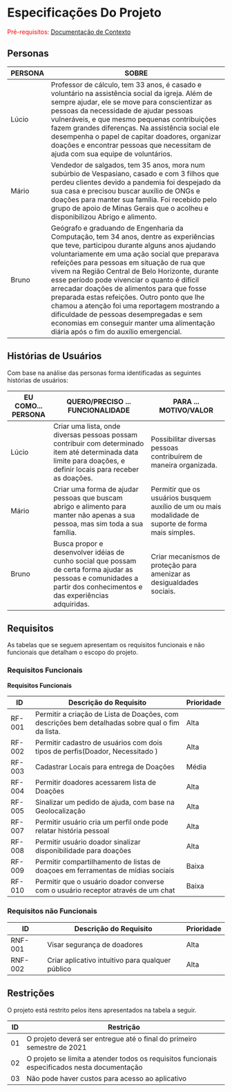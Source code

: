 # Especificações Do Projeto

<span style="color:red">Pré-requisitos: <a href="1-Contexto.md"> Documentação de Contexto</a></span>

## Personas


|PERSONA|SOBRE                        |
|-------|-----------------------------|
| Lúcio | Professor de cálculo, tem 33 anos, é casado e voluntário na assistência social da igreja. Além de sempre ajudar, ele se move para conscientizar as pessoas da necessidade de ajudar pessoas vulneráveis, e que mesmo pequenas contribuições fazem grandes diferenças. Na assistência social ele desempenha o papel de  capitar doadores, organizar doações e encontrar pessoas que necessitam de ajuda com sua equipe de voluntários. |
| Mário | Vendedor de salgados, tem 35 anos, mora num subúrbio de Vespasiano, casado e com 3 filhos que perdeu clientes devido a pandemia foi despejado da sua casa e precisou buscar auxílio de ONGs e doações para manter sua família. Foi recebido pelo grupo de apoio de Minas Gerais que o acolheu e disponibilizou Abrigo e alimento. |
| Bruno | Geógrafo e graduando de Engenharia da Computação, tem 34 anos, dentre as experiências que teve, participou durante alguns anos ajudando voluntariamente em uma ação social que preparava refeições para pessoas em situação de rua que vivem na Região Central de Belo Horizonte, durante esse período pode vivenciar o quanto é difícil arrecadar doações de alimentos para que fosse preparada estas refeições. Outro ponto que lhe chamou a atenção foi uma reportagem mostrando a dificuldade de pessoas desempregadas e sem economias em conseguir manter uma alimentação diária após o fim do auxílio emergencial. |


## Histórias de Usuários

Com base na análise das personas forma identificadas as seguintes histórias de usuários:

|EU COMO... PERSONA|QUERO/PRECISO ... FUNCIONALIDADE	|PARA ... MOTIVO/VALOR|
|-----------|-------------------------|----------|
| Lúcio | Criar uma lista, onde diversas pessoas possam contribuir com determinado item até determinada data limite para doações, e definir locais para receber as doações. | Possibilitar diversas pessoas contribuírem de maneira organizada. |
|Mário|Criar uma forma de ajudar pessoas que buscam abrigo e alimento para manter não apenas a sua pessoa, mas sim toda a sua família.| Permitir que os usuários busquem auxílio de um ou mais modalidade de suporte de forma mais simples. |
| Bruno | Busca propor e desenvolver idéias de cunho social que possam de certa forma ajudar as pessoas e comunidades a partir dos conhecimentos e das experiências adquiridas. | Criar mecanismos de proteção para amenizar as desigualdades sociais. |


## Requisitos

As tabelas que se seguem apresentam os requisitos funcionais e não funcionais que detalham o escopo do projeto.

### Requisitos Funcionais

**Requisitos Funcionais**


|ID     |Descrição do Requisito	  |Prioridade|
|-------|-------------------------|----------|
|RF-001|Permitir a criação de Lista de Doações, com descrições bem detalhadas sobre qual o fim da lista.|Alta|
|RF-002|Permitir cadastro de usuários com dois tipos de perfis(Doador, Necessitado )|Alta|
|RF-003|Cadastrar Locais para entrega de Doações|Média|
|RF-004|Permitir doadores acessarem lista de Doações|Alta|
|RF-005|Sinalizar um pedido de ajuda, com base na Geolocalização| Alta|
|RF-007|Permitir usuário cria um perfil onde pode relatar história pessoal|Alta|
|RF-008|Permitir usuário doador sinalizar disponibilidade para doações|Alta|
|RF-009|Permitir compartilhamento de listas de doaçoes em ferramentas de mídias sociais|Baixa|
|RF-010|Permitir que o usuário doador converse com o usuário receptor através de um chat|Baixa|


### Requisitos não Funcionais

|ID     | Descrição do Requisito  |Prioridade |
|-------|-------------------------|-----------|
|RNF-001|Visar segurança de doadores|Alta|
|RNF-002|Criar aplicativo intuitivo para qualquer público|Alta|


## Restrições

O projeto está restrito pelos itens apresentados na tabela a seguir.

|ID| Restrição                                             |
|--|-------------------------------------------------------|
|01| O projeto deverá ser entregue até o final do primeiro semestre de 2021 |
|02| O projeto se limita a atender todos os requisitos funcionais especificados nesta documentação |
|03| Não pode haver custos para acesso ao aplicativo |

